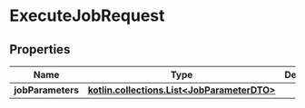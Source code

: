 
# ExecuteJobRequest

## Properties
| Name | Type | Description | Notes |
| ------------ | ------------- | ------------- | ------------- |
| **jobParameters** | [**kotlin.collections.List&lt;JobParameterDTO&gt;**](JobParameterDTO.md) |  |  [optional] |



